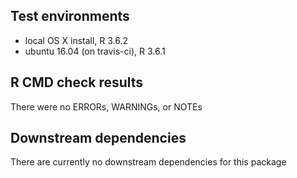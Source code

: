 ## Test environments
* local OS X install, R 3.6.2
* ubuntu 16.04 (on travis-ci), R 3.6.1

## R CMD check results
There were no ERRORs, WARNINGs, or NOTEs

## Downstream dependencies
There are currently no downstream dependencies for this package
